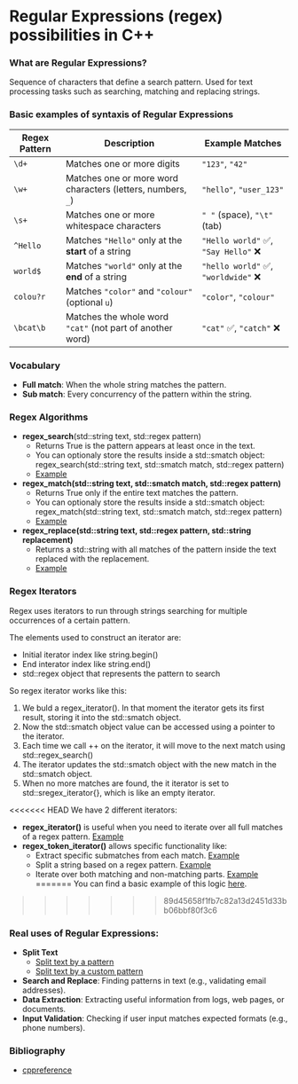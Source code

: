 # Regular Expressions (regex) possibilities in C++

### What are Regular Expressions?
Sequence of characters that define a search pattern. Used for text processing tasks such as searching, matching and replacing strings.

### Basic examples of syntaxis of Regular Expressions
| **Regex Pattern** | **Description** | **Example Matches** |
|------------------|---------------|----------------|
| `\d+` | Matches one or more digits | `"123"`, `"42"` |
| `\w+` | Matches one or more word characters (letters, numbers, `_`) | `"hello"`, `"user_123"` |
| `\s+` | Matches one or more whitespace characters | `" "` (space), `"\t"` (tab) |
| `^Hello` | Matches `"Hello"` only at the **start** of a string | `"Hello world"` ✅, `"Say Hello"` ❌ |
| `world$` | Matches `"world"` only at the **end** of a string | `"hello world"` ✅, `"worldwide"` ❌ |
| `colou?r` | Matches `"color"` and `"colour"` (optional `u`) | `"color"`, `"colour"` |
| `\bcat\b` | Matches the whole word `"cat"` (not part of another word) | `"cat"` ✅, `"catch"` ❌ |

### Vocabulary
- **Full match**: When the whole string matches the pattern.
- **Sub match**: Every concurrency of the pattern within the string.

### Regex Algorithms
- **regex_search**(std::string text, std::regex pattern) 
    - Returns True is the pattern appears at least once in the text. 
    - You can optionaly store the results inside a std::smatch object: regex_search(std::string text, std::smatch match, std::regex pattern) 
    - [Example](https://github.com/duartemv00/CPPRegrexPossibilities/blob/main/regexBasicExample.cpp)
- **regex_match(std::string text, std::smatch match, std::regex pattern)** 
    - Returns True only if the entire text matches the pattern. 
    - You can optionaly store the results inside a std::smatch object: regex_match(std::string text, std::smatch match, std::regex pattern) 
    - [Example]()
- **regex_replace(std::string text, std::regex pattern, std::string replacement)** 
    - Returns a std::string with all matches of the pattern inside the text replaced with the replacement. 
    - [Example]()

### Regex Iterators
Regex uses iterators to run through strings searching for multiple occurrences of a certain pattern.

The elements used to construct an iterator are:
- Initial iterator index like string.begin()
- End interator index like string.end()
- std::regex object that represents the pattern to search

So regex iterator works like this:
1. We buld a regex_iterator(). In that moment the iterator gets its first result, storing it into the std::smatch object.
2. Now the std::smatch object value can be accessed using a pointer to the iterator.
3. Each time we call ++ on the iterator, it will move to the next match using std::regex_search()
4. The iterator updates the std::smatch object with the new match in the std::smatch object.
5. When no more matches are found, the it iterator is set to std::sregex_iterator{}, which is like an empty iterator.

<<<<<<< HEAD
We have 2 different iterators:
- **regex_iterator()** is useful when you need to iterate over all full matches of a regex pattern. [Example]()
- **regex_token_iterator()** allows specific functionality like:
    - Extract specific submatches from each match. [Example]()
    - Split a string based on a regex pattern. [Example]()
    - Iterate over both matching and non-matching parts. [Example]()
=======
You can find a basic example of this logic [here](https://github.com/duartemv00/CPPRegrexPossibilities/blob/main/regexIteratorBasicExample.cpp).
>>>>>>> 89d45658f1fb7c82a13d2451d33bb06bbf80f3c6

### Real uses of Regular Expressions:
- **Split Text**
    - [Split text by a pattern]()
    - [Split text by a custom pattern]()
- **Search and Replace**: Finding patterns in text (e.g., validating email addresses).  
- **Data Extraction**: Extracting useful information from logs, web pages, or documents.  
- **Input Validation**: Checking if user input matches expected formats (e.g., phone numbers).  


### Bibliography
- [cppreference](https://en.cppreference.com/w/cpp/regex)